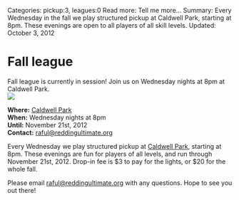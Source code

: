 Categories: pickup:3, leagues:0
Read more: Tell me more...
Summary: Every Wednesday in the fall we play structured pickup at Caldwell Park, starting at 8pm. These evenings are open to all players of all skill levels.
Updated: October 3, 2012

# Fall league

<div class="alert alert-success">
    Fall league is currently in session!
    Join us on Wednesday nights at 8pm at Caldwell Park.
</div>

<img src="/images/celeste_forehand.jpg" class="span3 pull-right img-rounded">

**Where:** [Caldwell Park](/places/caldwell)  
**When:** Wednesday nights at 8pm  
**Until:** November 21st, 2012  
**Contact:** <raful@reddingultimate.org>

Every Wednesday we play structured pickup at [Caldwell Park](/places/caldwell), starting at 8pm.
These evenings are fun for players of all levels, and run through November 21st, 2012.
Drop-in fee is $3 to pay for the lights, or $20 for the whole fall.

Please email <raful@reddingultimate.org> with any questions.
Hope to see you out there!

